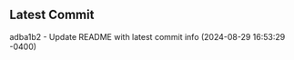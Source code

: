 
## Latest Commit
adba1b2 - Update README with latest commit info (2024-08-29 16:53:29 -0400) <Yunxi-Zhou>
